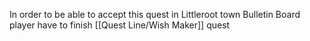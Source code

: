 In order to be able to accept this quest in Littleroot town Bulletin Board player have to finish [[Quest Line/Wish Maker]] quest